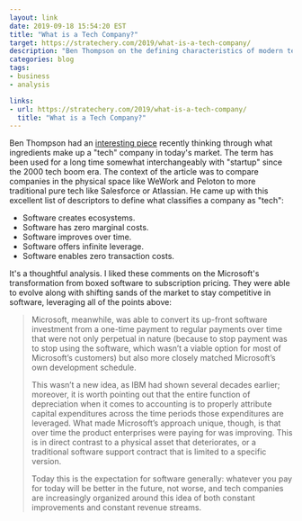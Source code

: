 ```yaml
---
layout: link
date: 2019-09-18 15:54:20 EST
title: "What is a Tech Company?"
target: https://stratechery.com/2019/what-is-a-tech-company/
description: "Ben Thompson on the defining characteristics of modern tech companies."
categories: blog
tags:
- business
- analysis

links:
- url: https://stratechery.com/2019/what-is-a-tech-company/
  title: "What is a Tech Company?"
---
```


Ben Thompson had an [interesting piece](https://stratechery.com/2019/what-is-a-tech-company/ "What is a Tech Company?") recently thinking through what ingredients make up a "tech" company in today's market. The term has been used for a long time somewhat interchangeably with "startup" since the 2000 tech boom era. The context of the article was to compare companies in the physical space like WeWork and Peloton to more traditional pure tech like Salesforce or Atlassian. He came up with this excellent list of descriptors to define what classifies a company as "tech":

* Software creates ecosystems.
* Software has zero marginal costs.
* Software improves over time.
* Software offers infinite leverage.
* Software enables zero transaction costs.

It's a thoughtful analysis. I liked these comments on the Microsoft's transformation from boxed software to subscription pricing. They were able to evolve along with shifting sands of the market to stay competitive in software, leveraging all of the points above:

> Microsoft, meanwhile, was able to convert its up-front software investment from a one-time payment to regular payments over time that were not only perpetual in nature (because to stop payment was to stop using the software, which wasn’t a viable option for most of Microsoft’s customers) but also more closely matched Microsoft’s own development schedule.
>
> This wasn’t a new idea, as IBM had shown several decades earlier; moreover, it is worth pointing out that the entire function of depreciation when it comes to accounting is to properly attribute capital expenditures across the time periods those expenditures are leveraged. What made Microsoft’s approach unique, though, is that over time the product enterprises were paying for was improving. This is in direct contrast to a physical asset that deteriorates, or a traditional software support contract that is limited to a specific version.
>
> Today this is the expectation for software generally: whatever you pay for today will be better in the future, not worse, and tech companies are increasingly organized around this idea of both constant improvements and constant revenue streams.
